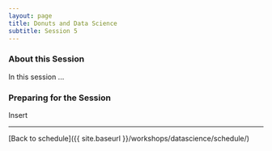 ```yaml
---
layout: page
title: Donuts and Data Science
subtitle: Session 5
---
```


### About this Session

In this session ...

### Preparing for the Session

Insert

* * *

[Back to schedule]({{ site.baseurl }}/workshops/datascience/schedule/)